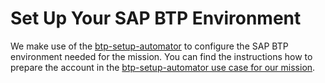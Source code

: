 # Set Up Your SAP BTP Environment

We make use of the [btp-setup-automator](https://github.com/SAP-samples/btp-setup-automator) to configure the SAP BTP environment needed for the mission. You can find the instructions how to prepare the account in the [btp-setup-automator use case for our mission](https://github.com/SAP-samples/btp-setup-automator/blob/main/usecases/released/discoverycenter/3999-kyma-day2-operations/README.md).

